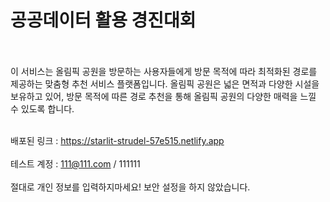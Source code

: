 # 공공데이터 활용 경진대회
<br><br>
이 서비스는 올림픽 공원을 방문하는 사용자들에게 방문 목적에 따라 최적화된 경로를 제공하는 맞춤형 추천 서비스 플랫폼입니다. 올림픽 공원은 넓은 면적과 다양한 시설을 보유하고 있어, 방문 목적에 따른 경로 추천을 통해 올림픽 공원의 다양한 매력을 느낄 수 있도록 합니다.<br><br>

배포된 링크 : https://starlit-strudel-57e515.netlify.app
<br><br>
테스트 계정 : 111@111.com / 111111
<br><br>
절대로 개인 정보를 입력하지마세요! 보안 설정을 하지 않았습니다.
